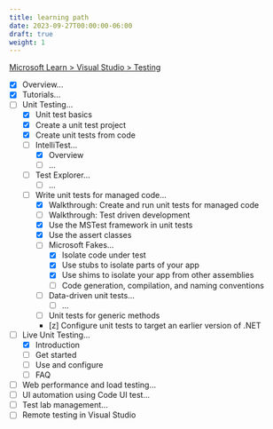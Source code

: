 ```yaml
---
title: learning path
date: 2023-09-27T00:00:00-06:00
draft: true
weight: 1
---
```


[Microsoft Learn > Visual Studio > Testing](https://learn.microsoft.com/en-us/visualstudio/test/?view=vs-2022)

- [x] Overview...
- [x] Tutorials...
- [ ] Unit Testing...
  - [x] Unit test basics
  - [x] Create a unit test project
  - [x] Create unit tests from code
  - [ ] IntelliTest...
    - [x] Overview
    - [ ] ...
  - [ ] Test Explorer...
    - [ ] ...
  - [ ] Write unit tests for managed code...
    - [x] Walkthrough: Create and run unit tests for managed code
    - [ ] Walkthrough: Test driven development
    - [x] Use the MSTest framework in unit tests
    - [x] Use the assert classes
    - [ ] Microsoft Fakes...
      - [x] Isolate code under test
      - [x] Use stubs to isolate parts of your app
      - [x] Use shims to isolate your app from other assemblies
      - [ ] Code generation, compilation, and naming conventions
    - [ ] Data-driven unit tests...
      - [ ] ...
    - [ ] Unit tests for generic methods
    - [z] Configure unit tests to target an earlier version of .NET
- [ ] Live Unit Testing...
  - [x] Introduction
  - [ ] Get started
  - [ ] Use and configure
  - [ ] FAQ
- [ ] Web performance and load testing...
- [ ] UI automation using Code UI test...
- [ ] Test lab management...
- [ ] Remote testing in Visual Studio